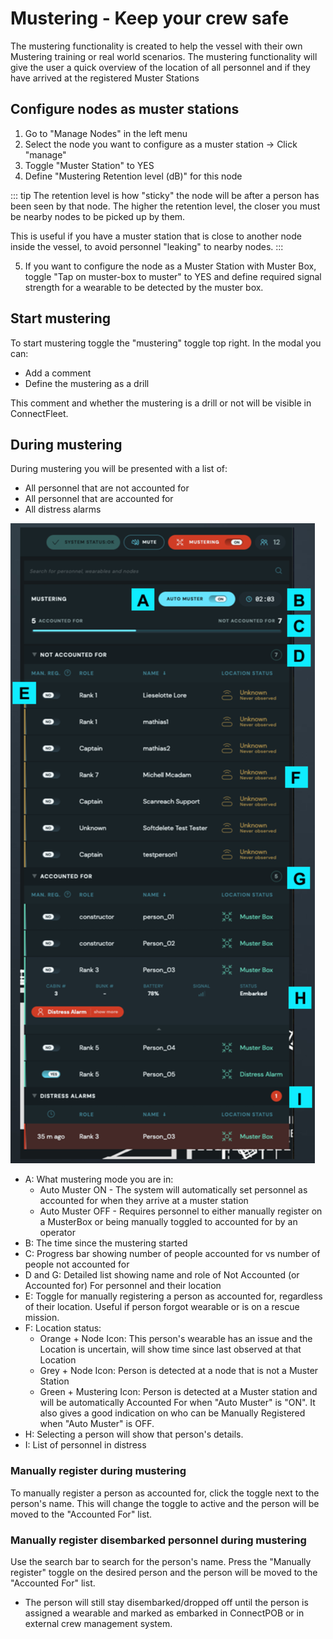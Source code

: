 # Mustering - Keep your crew safe

The mustering functionality is created to help the vessel with their own Mustering training or real world scenarios. The mustering functionality will give the user a quick overview of the location of all personnel and if they have arrived at the registered Muster Stations

## Configure nodes as muster stations

1. Go to "Manage Nodes" in the left menu
2. Select the node you want to configure as a muster station -> Click "manage"
3. Toggle "Muster Station" to YES
4. Define "Mustering Retention level (dB)" for this node

::: tip
The retention level is how "sticky" the node will be after a person has been seen by that node. The higher the retention level, the closer you must be nearby nodes to be picked up by them.

This is useful if you have a muster station that is close to another node inside the vessel, to avoid personnel "leaking" to nearby nodes.
:::

5. If you want to configure the node as a Muster Station with Muster Box, toggle "Tap on muster-box to muster" to YES and define required signal strength for a wearable to be detected by the muster box.

## Start mustering

To start mustering toggle the "mustering" toggle top right. In the modal you can:

- Add a comment
- Define the mustering as a drill

This comment and whether the mustering is a drill or not will be visible in ConnectFleet.

## During mustering

During mustering you will be presented with a list of:

- All personnel that are not accounted for
- All personnel that are accounted for
- All distress alarms

![Alt text](mustering-images/mustering-overview.png)

- A: What mustering mode you are in:
  - Auto Muster ON - The system will automatically set personnel as accounted for when they arrive at a muster station
  - Auto Muster OFF - Requires personnel to either manually register on a MusterBox or being manually toggled to accounted for by an operator
- B: The time since the mustering started
- C: Progress bar showing number of people accounted for vs number of people not accounted for
- D and G: Detailed list showing name and role of Not Accounted (or Accounted for) For personnel and their location
- E: Toggle for manually registering a person as accounted for, regardless of their location. Useful if person forgot wearable or is on a rescue mission.
- F: Location status:
  - Orange + Node Icon: This person's wearable has an issue and the Location is uncertain, will show time since last observed at that Location
  - Grey + Node Icon: Person is detected at a node that is not a Muster Station
  - Green + Mustering Icon: Person is detected at a Muster station and will be automatically Accounted For when "Auto Muster" is "ON". It also gives a good indication on who can be Manually Registered when "Auto Muster" is OFF.
- H: Selecting a person will show that person's details.
- I: List of personnel in distress

### Manually register during mustering

To manually register a person as accounted for, click the toggle next to the person's name. This will change the toggle to active and the person will be moved to the "Accounted For" list.

### Manually register disembarked personnel during mustering

Use the search bar to search for the person's name. Press the "Manually register" toggle on the desired person and the person will be moved to the "Accounted For" list.

- The person will still stay disembarked/dropped off until the person is assigned a wearable and marked as embarked in ConnectPOB or in external crew management system.
